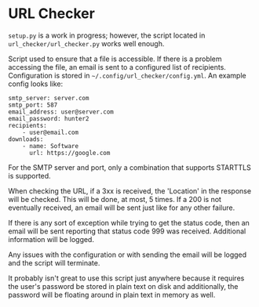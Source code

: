 # URL Checker

`setup.py` is a work in progress; however, the script located in
`url_checker/url_checker.py` works well enough.

Script used to ensure that a file is accessible. If there is a problem
accessing the file, an email is sent to a configured list of recipients.
Configuration is stored in `~/.config/url_checker/config.yml`.
An example config looks like:

    smtp_server: server.com
    smtp_port: 587
    email_address: user@server.com
    email_password: hunter2
    recipients:
        - user@email.com
    downloads:
        - name: Software
          url: https://google.com

For the SMTP server and port, only a combination that supports STARTTLS is
supported. 

When checking the URL, if a 3xx is received, the 'Location' in the response
will be checked. This will be done, at most, 5 times. If a 200 is not
eventually received, an email will be sent just like for any other failure.

If there is any sort of exception while trying to get the status code, then
an email will be sent reporting that status code 999 was received.
Additional information will be logged.

Any issues with the configuration or with sending the email will be logged
and the script will terminate.

It probably isn't great to use this script just anywhere because it
requires the user's password be stored in plain text on disk and
additionally, the password will be floating around in plain text in memory
as well.

